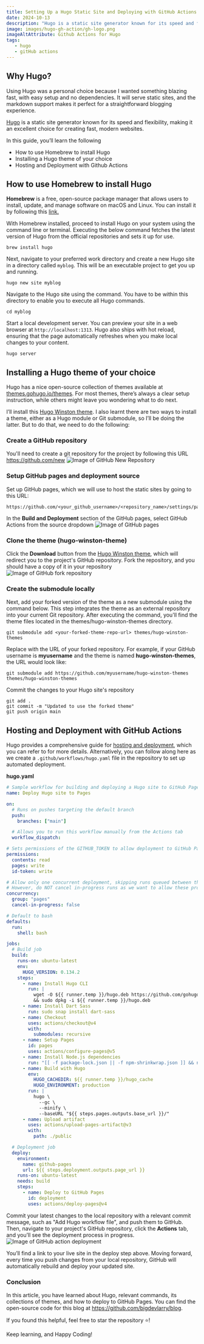 ```yaml
---
title: Setting Up a Hugo Static Site and Deploying with GitHub Actions
date: 2024-10-13
description: "Hugo is a static site generator known for its speed and flexibility, making it a great choice for building fast, modern websites."
image: images/hugo-gh-action/gh-logo.png
imageAltAttribute: Github Actions for Hugo
tags:
   - hugo  
   - gitHub actions
---
```



## Why Hugo?

Using Hugo was a personal choice because I wanted something blazing fast, with easy setup and no dependencies. It will serve static sites, and the markdown support makes it perfect for a straightforward blogging experience.

<a href="https://gohugo.io/">Hugo</a> is a static site generator known for its speed and flexibility, making it an excellent choice for creating fast, modern websites.

In this guide, you’ll learn the following 

- How to use Homebrew to install Hugo
- Installing a Hugo theme of your choice
- Hosting and Deployment with Github Actions


## How to use Homebrew to install Hugo
**Homebrew** is a free, open-source package manager that allows users to install, update, and manage software on macOS and Linux. 
You can install it by following this  <a href="https://brew.sh/" target="_blank"> link.</a>

With Homebrew installed, proceed to install Hugo on your system using the command line or terminal. Executing the below command fetches the latest version of Hugo from the official repositories and sets it up for use.

```
brew install hugo
```

Next, navigate to your preferred work directory and create a new Hugo site in a directory called `myblog`. This will be an executable project to get you up and running.

``` 
hugo new site myblog
```

Navigate to the Hugo site using the command. You have to be within this directory to enable you to execute all Hugo commands.

```
cd myblog
```

Start a local development server. You can preview your site in a web browser at `http://localhost:1313`. Hugo also ships with hot reload, ensuring that the page automatically refreshes when you make local changes to your content.

```
hugo server
```


## Installing a Hugo theme of your choice
Hugo has a nice open-source collection of themes available at <a href="https://themes.gohugo.io/themes">themes.gohugo.io/themes</a>. For most themes, there’s always a clear setup instruction, while others might leave you wondering what to do next.

I’ll install this <a href="https://themes.gohugo.io/themes/hugo-winston-theme/">Hugo Winston theme</a>. I also learnt there are two ways to install a theme, either as a Hugo module or Git submodule, so I’ll be doing the latter. 
But to do that, we need to do the following:

### Create a GitHub repository
You'll need to create a git repository for the project by following this URL <a href="https://github.com/new"> https://github.com/new </a> <img src="/blog/images/hugo-gh-action/gh-repo.png" alt="Image of GitHub New Repository"/>
### Setup GitHub pages and deployment source
Set up GitHub pages, which we will use to host the static sites by going to this URL:
```
https://github.com/<your_github_username>/<repository_name>/settings/pages
```
In the **Build and Deployment** section of the GitHub pages, select GitHub Actions from the source dropdown <img src="/blog/images/hugo-gh-action/gh-pages.png" alt="Image of GitHub pages"/>

### Clone the theme (hugo-winston-theme)
Click the **Download** button from the <a href="https://themes.gohugo.io/themes/hugo-winston-theme/"> Hugo Winston theme</a>, which will redirect you to the project's GitHub repository.
Fork the repository, and you should have a copy of it in your repository <img src="/blog/images/hugo-gh-action/gh-fork.png" alt="Image of GitHub fork repository"/>

### Create the submodule locally
Next, add your forked version of the theme as a new submodule using the command below. This step integrates the theme as an external repository into your current Git repository. After executing the command, you'll find the theme files located in the themes/hugo-winston-themes directory.
```
git submodule add <your-forked-theme-repo-url> themes/hugo-winston-themes
```
Replace <your-forked-theme-repo-url> with the URL of your forked repository. For example, if your GitHub username is **myusername** and the theme is named **hugo-winston-themes**, the URL would look like:
```
git submodule add https://github.com/myusername/hugo-winston-themes themes/hugo-winston-themes
```

Commit the changes to your Hugo site's repository
```
git add .
git commit -m "Updated to use the forked theme"
git push origin main
```
## Hosting and Deployment with GitHub Actions
Hugo provides a comprehensive guide for <a href="https://gohugo.io/hosting-and-deployment/hosting-on-github/">hosting and deployment</a>, which you can refer to for more details. Alternatively, you can follow along here as we create a `.github/workflows/hugo.yaml` file in the repository to set up automated deployment.

**hugo.yaml**
```yaml
# Sample workflow for building and deploying a Hugo site to GitHub Pages
name: Deploy Hugo site to Pages

on:
  # Runs on pushes targeting the default branch
  push:
    branches: ["main"]

  # Allows you to run this workflow manually from the Actions tab
  workflow_dispatch:

# Sets permissions of the GITHUB_TOKEN to allow deployment to GitHub Pages
permissions:
  contents: read
  pages: write
  id-token: write

# Allow only one concurrent deployment, skipping runs queued between the run in-progress and latest queued.
# However, do NOT cancel in-progress runs as we want to allow these production deployments to complete.
concurrency:
  group: "pages"
  cancel-in-progress: false

# Default to bash
defaults:
  run:
    shell: bash

jobs:
  # Build job
  build:
    runs-on: ubuntu-latest
    env:
      HUGO_VERSION: 0.134.2
    steps:
      - name: Install Hugo CLI
        run: |
          wget -O ${{ runner.temp }}/hugo.deb https://github.com/gohugoio/hugo/releases/download/v${HUGO_VERSION}/hugo_extended_${HUGO_VERSION}_linux-amd64.deb \
          && sudo dpkg -i ${{ runner.temp }}/hugo.deb
      - name: Install Dart Sass
        run: sudo snap install dart-sass
      - name: Checkout
        uses: actions/checkout@v4
        with:
          submodules: recursive
      - name: Setup Pages
        id: pages
        uses: actions/configure-pages@v5
      - name: Install Node.js dependencies
        run: "[[ -f package-lock.json || -f npm-shrinkwrap.json ]] && npm ci || true"
      - name: Build with Hugo
        env:
          HUGO_CACHEDIR: ${{ runner.temp }}/hugo_cache
          HUGO_ENVIRONMENT: production
        run: |
          hugo \
            --gc \
            --minify \
            --baseURL "${{ steps.pages.outputs.base_url }}/"
      - name: Upload artifact
        uses: actions/upload-pages-artifact@v3
        with:
          path: ./public

  # Deployment job
  deploy:
    environment:
      name: github-pages
      url: ${{ steps.deployment.outputs.page_url }}
    runs-on: ubuntu-latest
    needs: build
    steps:
      - name: Deploy to GitHub Pages
        id: deployment
        uses: actions/deploy-pages@v4

```
Commit your latest changes to the local repository with a relevant commit message, such as "Add Hugo workflow file", and push them to GitHub. Then, navigate to your project's GitHub repository, click the **Actions** tab, and you’ll see the deployment process in progress.
<img src="/blog/images/hugo-gh-action/gh-actions.png" alt="Image of GitHub action deployment"/>

You’ll find a link to your live site in the deploy step above. Moving forward, every time you push changes from your local repository, GitHub will automatically rebuild and deploy your updated site.

### Conclusion 
In this article, you have learned about Hugo, relevant commands, its collections of themes, and how to deploy to GitHub Pages.
You can find the open-source code for this blog at https://github.com/bigdevlarry/blog. 

If you found this helpful, feel free to star the repository ⭐!

Keep learning, and Happy Coding!